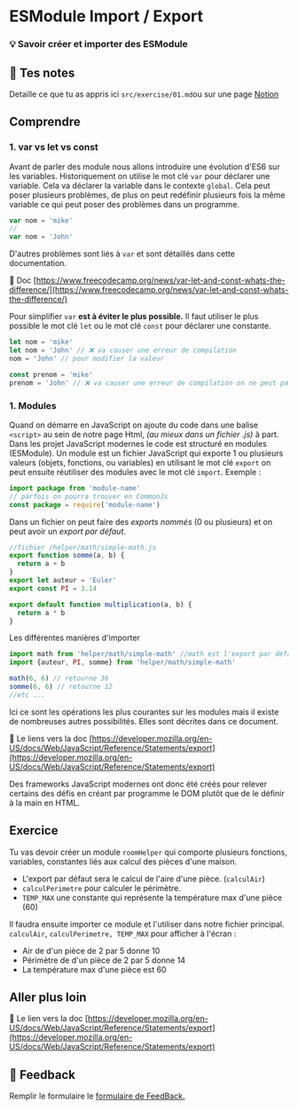 # ESModule Import / Export

### 💡 Savoir créer et importer des ESModule

## 📝 Tes notes

Detaille ce que tu as appris ici
`src/exercise/01.md`ou sur une page [Notion](https://go.mikecodeur.com/course-notes-template)

## Comprendre

### 1. var vs let vs const

Avant de parler des module nous allons introduire une évolution d'ES6 sur les
variables. Historiquement on utilise le mot clé `var` pour déclarer une
variable. Cela va déclarer la variable dans le contexte `global`. Cela peut
poser plusieurs problèmes, de plus on peut redéfinir plusieurs fois la même
variable ce qui peut poser des problèmes dans un programme.

```jsx
var nom = 'mike'
//
var nom = 'John'
```

D'autres problèmes sont liés à `var` et sont détaillés dans cette documentation.

📑 Doc
[https://www.freecodecamp.org/news/var-let-and-const-whats-the-difference/](https://www.freecodecamp.org/news/var-let-and-const-whats-the-difference/)

Pour simplifier `var` **est à éviter le plus possible.** Il faut utiliser le
plus possible le mot clé `let` ou le mot clé `const` pour déclarer une
constante.

```jsx
let nom = 'mike'
let nom = 'John' // ❌ va causer une erreur de compilation
nom = 'John' // pour modifier la valeur

const prenom = 'mike'
prenom = 'John' // ❌ va causer une erreur de compilation on ne peut pas réaffecter une constante
```

### 1. Modules

Quand on démarre en JavaScript on ajoute du code dans une balise `<script>` au
sein de notre page Html, _(au mieux dans un fichier .js)_ à part. Dans les
projet JavaScript modernes le code est structuré en modules (ESModule). Un module
est un fichier JavaScript qui exporte 1 ou plusieurs valeurs (objets, fonctions,
ou variables) en utilisant le mot clé `export` on peut ensuite réutiliser des
modules avec le mot clé `import`. Exemple :

```jsx
import package from 'module-name'
// parfois on pourra trouver en CommonJs
const package = require('module-name')
```

Dans un fichier on peut faire des _exports nommés_ (0 ou plusieurs) et on peut
avoir un _export par défaut_.

```jsx
//fichier /helper/math/simple-math.js
export function somme(a, b) {
  return a + b
}
export let auteur = 'Euler'
export const PI = 3.14

export default function multiplication(a, b) {
  return a * b
}
```

Les différentes manières d'importer

```jsx
import math from 'helper/math/simple-math' //math est l'export par defaut (multiplication)
import {auteur, PI, somme} from 'helper/math/simple-math'

math(6, 6) // retourne 36
somme(6, 6) // retourne 12
//etc ...
```

Ici ce sont les opérations les plus courantes sur les modules mais il existe de
nombreuses autres possibilités. Elles sont décrites dans ce document.

📑 Le liens vers la doc
[https://developer.mozilla.org/en-US/docs/Web/JavaScript/Reference/Statements/export](https://developer.mozilla.org/en-US/docs/Web/JavaScript/Reference/Statements/export)

Des frameworks JavaScript modernes ont donc été créés pour relever certains des
défis en créant par programme le DOM plutôt que de le définir à la main  en HTML.

## Exercice

Tu vas devoir créer un module `roomHelper` qui comporte plusieurs fonctions, variables,
constantes liés aux calcul des pièces d'une maison.

- L'export par défaut sera le calcul de l'aire d'une pièce. (`calculAir`)
- `calculPerimetre` pour calculer le périmètre.
- `TEMP_MAX` une constante qui représente la température max d'une pièce (60)

Il faudra ensuite importer ce module et l'utiliser dans notre fichier principal.
`calculAir`, `calculPerimetre, TEMP_MAX` pour afficher à l'écran :

- Air de d'un pièce de 2 par 5 donne 10
- Périmètre de d'un pièce de 2 par 5 donne 14
- La température max d'une pièce est 60

## Aller plus loin

📑 Le lien vers la doc
[https://developer.mozilla.org/en-US/docs/Web/JavaScript/Reference/Statements/export](https://developer.mozilla.org/en-US/docs/Web/JavaScript/Reference/Statements/export)

## 🐜 Feedback

Remplir le formulaire le
[formulaire de FeedBack.](https://go.mikecodeur.com/cours-react-avis?entry.1430994900=React%20Prérequis%20JavaScript&entry.533578441=01%20ESModule%20Import%20/%20Export)

